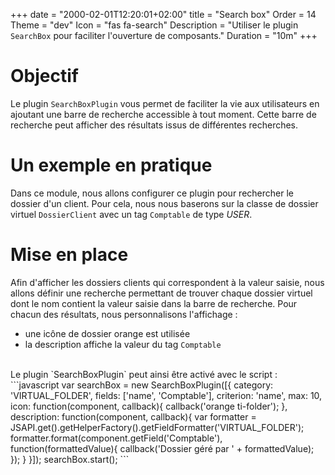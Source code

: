 +++
date = "2000-02-01T12:20:01+02:00"
title = "Search box"
Order = 14
Theme = "dev"
Icon = "fas fa-search"
Description = "Utiliser le plugin `SearchBox` pour faciliter l'ouverture de composants."
Duration = "10m" 
+++

# Objectif


Le plugin `SearchBoxPlugin` vous permet de faciliter la vie aux utilisateurs en ajoutant une barre de recherche accessible à tout moment.
Cette barre de recherche peut afficher des résultats issus de différentes recherches.

# Un exemple en pratique


Dans ce module, nous allons configurer ce plugin pour rechercher le dossier d'un client.
Pour cela, nous nous baserons sur la classe de dossier virtuel `DossierClient` avec un tag `Comptable` de type *USER*.

# Mise en place

Afin d'afficher les dossiers clients qui correspondent à la valeur saisie, nous allons définir une recherche permettant de trouver chaque dossier virtuel dont le nom contient la valeur saisie dans la barre de recherche.
Pour chacun des résultats, nous personnalisons l'affichage : 

* une icône de dossier orange est utilisée
* la description affiche la valeur du tag `Comptable`

<br/>
Le plugin `SearchBoxPlugin` peut ainsi être activé avec le script : 
```javascript
var searchBox = new SearchBoxPlugin([{
    category: 'VIRTUAL_FOLDER',
    fields: ['name', 'Comptable'],
    criterion: 'name',
    max: 10,
    icon: function(component, callback){
        callback('orange ti-folder');
    },
    description: function(component, callback){
        var formatter = JSAPI.get().getHelperFactory().getFieldFormatter('VIRTUAL_FOLDER');
        formatter.format(component.getField('Comptable'), function(formattedValue){
            callback('Dossier géré par ' + formattedValue);
        });
    }
}]);
searchBox.start();
```

<!--:::info
Retrouvez le module de scope correspondant à cette formation [ici](broken-link.md) 
:::-->

